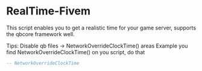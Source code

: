 # RealTime-Fivem
This script enables you to get a realistic time for your game server, supports the qbcore framework well.

Tips:
Disable qb files -> NetworkOverrideClockTime() areas
Example you find NetworkOverrideClockTime() on you script, do that
```lua
-- NetworkOverrideClockTime
```
